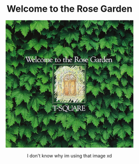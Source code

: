 <h1 align="center">Welcome to the Rose Garden</h1>
<p align="center">
  <img width="400" src="misc/welcome.jpg" alt="Welcome to the Rose Garden">
</p>
<p align="center">
I don't know why im using that image xd
</p>
